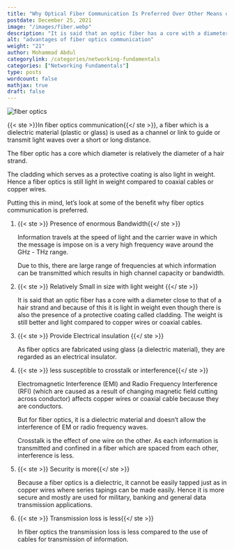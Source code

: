 ```yaml
---
title: "Why Optical Fiber Communication Is Preferred Over Other Means of Communication?"
postdate: December 25, 2021
image: "/images/fiber.webp"
description: "It is said that an optic fiber has a core with a diameter close to that of a hair strand and because of this it is light in weight"
alt: "advantages of fiber optics communication"
weight: "21"
author: Mohammad Abdul
categorylink: /categories/networking-fundamentals
categories: ["Networking Fundamentals"]
type: posts
wordcount: false
mathjax: true
draft: false
---
```


<img src="/images/fiber.webp" alt="fiber optics">

{{< ste >}}In fiber optics communication{{</ ste >}}, a fiber which is a dielectric material (plastic or glass) is used as a channel or link to guide or transmit light waves over a short or long distance.

The fiber optic has a core which diameter is relatively the diameter of a hair strand.

The cladding which serves as a protective coating is also light in weight. Hence a fiber optics is still light in weight compared to coaxial cables or copper wires.

Putting this in mind, let’s look at some of the benefit why fiber optics communication is preferred.

1. {{< ste >}} Presence of enormous Bandwidth{{</ ste >}}

    Information travels at the speed of light and the carrier wave in which the message is impose on is a very high frequency wave around the GHz - THz range.

    Due to this, there are large range of frequencies at which information can be transmitted which results in high channel capacity or bandwidth.

2. {{< ste >}} Relatively Small in size with light weight {{</ ste >}}

    It is said that an optic fiber has a core with a diameter close to that of a hair strand and because of this it is light in weight even though there is also the presence of a protective coating called cladding.
    The weight is still better and light compared to copper wires or coaxial cables.

3. {{< ste >}} Provide Electrical insulation {{</ ste >}}

    As fiber optics are fabricated using glass (a dielectric material), they are regarded as an electrical insulator.

4. {{< ste >}} less susceptible to crosstalk or interference{{</ ste >}}

    Electromagnetic Interference (EMI) and Radio Frequency Interference (RFI) (which are caused as a result of changing magnetic field cutting across conductor) affects copper wires or coaxial cable because they are conductors.

    But for fiber optics, it is a dielectric material and doesn’t allow the interference of EM or radio frequency waves.

    Crosstalk is the effect of one wire on the other. As each information is transmitted and confined in a fiber which are spaced from each other, interference is less.

5. {{< ste >}} Security is more{{</ ste >}}

    Because a fiber optics is a dielectric, it cannot be easily tapped just as in copper wires where series tapings can be made easily. Hence it is more secure and mostly are used for military, banking and general data transmission applications.

6. {{< ste >}} Transmission loss is less{{</ ste >}}

    In fiber optics the transmission loss is less compared to the use of cables for transmission of information.
